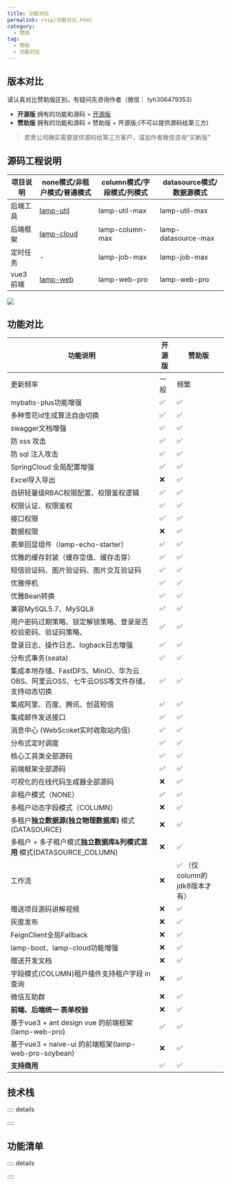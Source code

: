 ```yaml
---
title: 功能对比
permalink: /vip/功能对比.html
category:
  - 赞助
tag:
  - 赞助
  - 功能对比
---
```


## 版本对比

请认真对比赞助版区别，有疑问先咨询作者（微信： tyh306479353）

- **开源版** 拥有的功能和源码 = [开源版](https://github.com/zuihou)
- **赞助版** 拥有的功能和源码 = 赞助版 + 开源版;(不可以提供源码给第三方)

> 若贵公司确实需要提供源码给第三方客户，请加作者微信咨询“买断版”

## 源码工程说明

| 项目说明   | none模式/非租户模式/普通模式                                                  | column模式/字段模式/列模式 | datasource模式/数据源模式          |
|--------|--------------------------------------------------------------------|-------------------|-----------------------------|
| 后端工具   | [lamp-util](https://gitee.com/zuihou111/lamp-util/tree/java17/5.x) | lamp-util-max     | lamp-util-max               |
| 后端框架   | [lamp-cloud](https://gitee.com/dromara/lamp-cloud/tree/java17/5.x) | lamp-column-max   | lamp-datasource-max |
| 定时任务   | -                                                                  | lamp-job-max      | lamp-job-max                |
| vue3前端 | [lamp-web](https://gitee.com/zuihou111/lamp-web/tree/java17/5.x)   | lamp-web-pro      | lamp-web-pro                |

![](/images/global/5.x项目关系图.png)

## 功能对比

| 功能说明                                                  | 开源版 | 赞助版                  |
|-------------------------------------------------------|-----|----------------------|
| 更新频率                                                  | 一般  | 频繁                   |
| mybatis-plus功能增强                                      | ✅   | ✅                    |
| 多种雪花id生成算法自由切换                                        | ✅   | ✅                    |
| swagger文档增强                                           | ✅   | ✅                    |
| 防 xss 攻击                                              | ✅   | ✅                    |
| 防 sql  注入攻击                                           | ✅   | ✅                    |
| SpringCloud 全局配置增强                                    | ✅   | ✅                    |
| Excel导入导出                                             | ❌   | ✅                    |
| 自研轻量级RBAC权限配置、权限鉴权逻辑                                  | ✅   | ✅                    |
| 权限认证、权限鉴权                                             | ✅   | ✅                    |
| 接口权限                                                  | ✅   | ✅                    |
| 数据权限                                                  | ❌   | ✅                    |
| 表单回显组件（lamp-echo-starter）                             | ✅   | ✅                    |
| 优雅的缓存封装（缓存空值、缓存击穿）                                    | ✅   | ✅                    |
| 短信验证码、图片验证码、图片交互验证码                                   | ✅   | ✅                    |
| 优雅停机                                                  | ✅   | ✅                    |
| 优雅Bean转换                                              | ✅   | ✅                    |
| 兼容MySQL5.7、MySQL8                                     | ✅   | ✅                    |
| 用户密码过期策略、锁定解锁策略、登录是否校验密码、验证码策略、                       | ✅   | ✅                    |
| 登录日志、操作日志、logback日志增强                                 | ✅   | ✅                    |
| 分布式事务(seata)                                          | ✅   | ✅                    |
| 集成本地存储、FastDFS、MinIO、华为云OBS、阿里云OSS、七牛云OSS等文件存储，支持动态切换 | ✅   | ✅                    |
| 集成阿里、百度、腾讯、创蓝短信                                       | ✅   | ✅                    |
| 集成邮件发送接口                                              | ✅   | ✅                    |
| 消息中心 (WebScoket实时收取站内信)                               | ✅   | ✅                    |
| 分布式定时调度                                               | ✅   | ✅                    |
| 核心工具类全部源码                                             | ✅   | ✅                    |
| 前端框架全部源码                                              | ✅   | ✅                    |
| 可视化的在线代码生成器全部源码                                       | ❌   | ✅                    |
| 非租户模式（NONE）                                           | ✅   | ✅                    |
| 多租户动态字段模式（COLUMN）                                     | ❌   | ✅                    |
| 多租户**独立数据源(独立物理数据库)** 模式(DATASOURCE)                  | ❌   | ✅                    |
| 多租户 + 多子租户模式**独立数据库&列模式混用** 模式(DATASOURCE_COLUMN)     | ❌   | ✅                    |
| 工作流                                                   | ❌   | ✅ （仅column的jdk8版本才有） |
| 赠送项目源码讲解视频                                            | ❌   | ✅                    |
| 灰度发布                                                  | ❌   | ✅                    |
| FeignClient全局Fallback                                 | ❌   | ✅                    |
| lamp-boot、lamp-cloud功能增强                              | ❌   | ✅                    |
| 赠送开发文档                                                | ❌   | ✅                    |
| 字段模式(COLUMN)租户插件支持租户字段 in 查询                          | ❌   | ✅                    |
| 微信互助群                                                 | ❌   | ✅                    |
| **前端、后端统一 表单校验**                                      | ❌   | ✅                    |
| 基于vue3 + ant design vue 的前端框架(lamp-web-pro)           | ✅   | ✅                    |
| 基于vue3 + naive-ui 的前端框架(lamp-web-pro-soybean)         | ❌   | ✅                    |
| **支持商用**                                              | ✅   | ✅                    |


## 技术栈

:::: details

<!-- @include: ../doc/info/功能介绍.md#jsz -->
::::

## 功能清单

:::: details

<!-- @include: ../doc/info/功能介绍.md#base -->
::::
